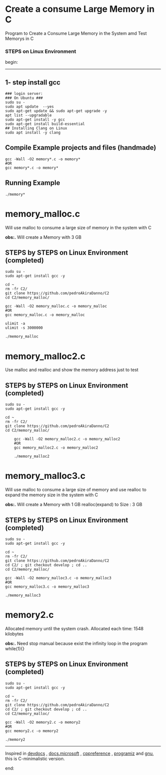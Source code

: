 # Create a consume Large Memory in C

Program to Create a Consume Large Memory in the System amd Test Memorys in C

### STEPS on Linux Environment

begin:

---

## 1- step install gcc

    ### login server:
    ### On Ubuntu ###
    sudo su -
    sudo apt update  --yes
    sudo apt-get update && sudo apt-get upgrade -y
    apt list --upgradable
    sudo apt-get install -y gcc
    sudo apt-get install build-essential
    ## Installing Clang on Linux
    sudo apt install -y clang

## Compile Example projects and files (handmade)

    gcc -Wall -O2 memory*.c -o memory*
    #OR
    gcc memory*.c -o memory*

## Running Example

    ./memory*

# memory_malloc.c

Will use malloc to consume a large size of memory in the system with C

**obs:.**
Will create a Memory with 3 GB

## STEPS by STEPS on Linux Environment (completed)

    sudo su -
    sudo apt-get install gcc -y

    cd ~
    rm -fr C2/
    git clone https://github.com/pedroAkiraDanno/C2
    cd C2/memory_malloc/

    gcc -Wall -O2 memory_malloc.c -o memory_malloc
    #OR
    gcc memory_malloc.c -o memory_malloc

    ulimit -a
    ulimit -s 3000000

    ./memory_malloc

# memory_malloc2.c

Use malloc and realloc and show the memory address just to test

## STEPS by STEPS on Linux Environment (completed)

    sudo su -
    sudo apt-get install gcc -y

    cd ~
    rm -fr C2/
    git clone https://github.com/pedroAkiraDanno/C2
    cd C2/memory_malloc/

    	gcc -Wall -O2 memory_malloc2.c -o memory_malloc2
    	#OR
    	gcc memory_malloc2.c -o memory_malloc2

    	./memory_malloc2

# memory_malloc3.c

Will use malloc to consume a large size of memory and use realloc to expand the memory size in the system with C

**obs:.**
Will create a Memory with 1 GB realloc(expand) to Size : 3 GB

## STEPS by STEPS on Linux Environment (completed)

    sudo su -
    sudo apt-get install gcc -y

    cd ~
    rm -fr C2/
    git clone https://github.com/pedroAkiraDanno/C2
    cd C2/ ; git checkout develop ; cd ..
    cd C2/memory_malloc/

    gcc -Wall -O2 memory_malloc3.c -o memory_malloc3
    #OR
    gcc memory_malloc3.c -o memory_malloc3

    ./memory_malloc3

# memory2.c

Allocated memory until the system crash. Allocated each time: 1548 kilobytes

**obs:.**
Need stop manual because exist the infinity loop in the program while(1){}

## STEPS by STEPS on Linux Environment (completed)

    sudo su -
    sudo apt-get install gcc -y

    cd ~
    rm -fr C2/
    git clone https://github.com/pedroAkiraDanno/C2
    cd C2/ ; git checkout develop ; cd ..
    cd C2/memory_malloc/

    gcc -Wall -O2 memory2.c -o memory2
    #OR
    gcc memory2.c -o memory2

    ./memory2

---

Inspired in [devdocs](https://devdocs.io/c/) , [docs.microsoft](https://docs.microsoft.com/en-us/cpp/c-language/?view=msvc-170) , [cppreference](https://en.cppreference.com/w/c/language) , [programiz](https://www.programiz.com/c-programming) and [gnu](https://www.gnu.org/software/gnu-c-manual/gnu-c-manual.html), this is C-minimalistic version.

end:
